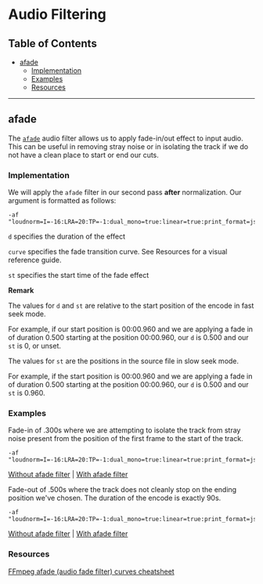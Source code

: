 # Audio Filtering

## Table of Contents

* [afade](#afade)
  * [Implementation](#implementation)
  * [Examples](#examples)
  * [Resources](#resources)

---

## afade

The [`afade`](https://ffmpeg.org/ffmpeg-filters.html#afade-1) audio filter allows us to apply fade-in/out effect to input audio. This can be useful in removing stray noise or in isolating the track if we do not have a clean place to start or end our cuts.

### Implementation

We will apply the `afade` filter in our second pass **after** normalization. Our argument is formatted as follows:

    -af "loudnorm=I=-16:LRA=20:TP=-1:dual_mono=true:linear=true:print_format=json:measured_I=#.##:measured_LRA=#.##:measured_TP=#.##:measured_thresh=#.##:offset=#.##,afade=..."

`d` specifies the duration of the effect

`curve` specifies the fade transition curve. See Resources for a visual reference guide.

`st` specifies the start time of the fade effect

**Remark**

The values for `d` and `st` are relative to the start position of the encode in fast seek mode.

For example, if our start position is 00:00.960 and we are applying a fade in of duration 0.500 starting at the position 00:00.960, our `d` is 0.500 and our `st` is 0, or unset.

The values for `st` are the positions in the source file in slow seek mode.

For example, if the start position is 00:00.960 and we are applying a fade in of duration 0.500 starting at the position 00:00.960, our `d` is 0.500 and our `st` is 0.960.

### Examples

Fade-in of .300s where we are attempting to isolate the track from stray noise present from the position of the first frame to the start of the track.

    -af "loudnorm=I=-16:LRA=20:TP=-1:dual_mono=true:linear=true:print_format=json:measured_I=-20.11:measured_LRA=9.20:measured_TP=-12.03:measured_thresh=-30.43:offset=-2.11,afade=d=0.300:curve=exp"

[Without afade filter](https://files.catbox.moe/mw12k4.webm) | [With afade filter](https://files.catbox.moe/p9tqmt.webm)

Fade-out of .500s where the track does not cleanly stop on the ending position we've chosen. The duration of the encode is exactly 90s.

    -af "loudnorm=I=-16:LRA=20:TP=-1:dual_mono=true:linear=true:print_format=json:measured_I=-20.11:measured_LRA=9.20:measured_TP=-12.03:measured_thresh=-30.43:offset=-2.11,afade=t=out:st=89.500:d=0.500"

[Without afade filter](https://files.catbox.moe/j981fj.webm) | [With afade filter](https://files.catbox.moe/py8s84.webm)

### Resources

[FFmpeg afade (audio fade filter) curves cheatsheet](https://trac.ffmpeg.org/wiki/AfadeCurves)
